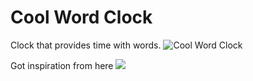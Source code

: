 # Cool Word Clock

Clock that provides time with words.
![Cool Word Clock](https://raw.githubusercontent.com/sharmadhiraj/cool-word-clock/master/screenshots/screenshot_1.png)


Got inspiration from here
![](http://www.dougswordclocks.com/wordclocks/wp-content/uploads/2014/03/Ebony-Creative.jpg)